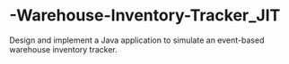 # -Warehouse-Inventory-Tracker_JIT
Design and implement a Java application to simulate an event-based warehouse inventory tracker.
